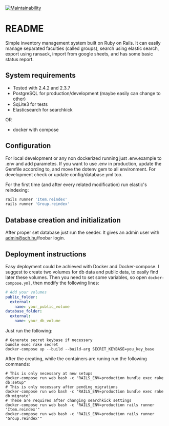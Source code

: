 [![Maintainability](https://api.codeclimate.com/v1/badges/afb57353632e7743da3f/maintainability)](https://codeclimate.com/github/falusi94/leltar/maintainability)

# README

Simple inventory management system built on Ruby on Rails. It can easily manage separated faculties (called groups), search using elastic search, export using ransack, import from google sheets, and has some basic status report.

## System requirements
* Tested with 2.4.2 and 2.3.7
* PostgreSQL for production/development (maybe easily can change to other)
* SqLite3 for tests
* Elasticsearch for searchkick

OR

* docker with compose

## Configuration
For local development or any non dockerized running just .env.example to .env and add parametes. If you want to use .env in production, update the Gemfile according to, and move the dotenv gem to all environment. For development check or update config/database.yml too.

For the first time (and after every related modification) run elastic's reindexing:
```ruby
rails runner 'Item.reindex'
rails runner 'Group.reindex'
```

## Database creation and initialization
After proper set database just run the seeder. It gives an admin user with admin@sch.hu/foobar login.


## Deployment instructions
Easy deployment could be achieved with Docker and Docker-compose. I suggest to create two volumes for db data and public data, to easily find later these volumes. Then you need to set some variables, so open `docker-compose.yml`, then modify the following lines:

```yaml
# Add your volumes
public_folder:
  external:
    name: your_public_volume
database_folder:
  external:
    name: your_db_volume
```

Just run the following:

```shell
# Generate secret keybase if necessary
bundle exec rake secret
docker-compose up --build --build-arg SECRET_KEYBASE=you_key_base
```

After the creating, while the containers are runing run the following commands:

```shell
# This is only necessary at new setups
docker-compose run web bash -c "RAILS_ENV=production bundle exec rake db:setup"
# This is only necessary after pending migrations
docker-compose run web bash -c "RAILS_ENV=production bundle exec rake db:migrate"
# These are requires after changing searchkick settings
docker-compose run web bash -c "RAILS_ENV=production rails runner 'Item.reindex'"
docker-compose run web bash -c "RAILS_ENV=production rails runner 'Group.reindex'"
```
